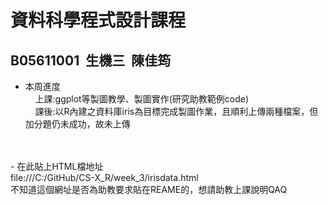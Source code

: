  # 資料科學程式設計課程
  ## B05611001&nbsp;&nbsp;生機三&nbsp;&nbsp;陳佳筠<br>


 - 本周進度<br>
&nbsp;&nbsp;&nbsp;&nbsp;上課:ggplot等製圖教學、製圖實作(研究助教範例code)<br>
&nbsp;&nbsp;&nbsp;&nbsp;課後:以R內建之資料庫iris為目標完成製圖作業，且順利上傳兩種檔案，但加分題仍未成功，故未上傳<br>
<br>
<br>
 - 在此貼上HTML檔地址<br> 
 file:///C:/GitHub/CS-X_R/week_3/irisdata.html<br>
不知道這個網址是否為助教要求貼在REAME的，想請助教上課說明QAQ
